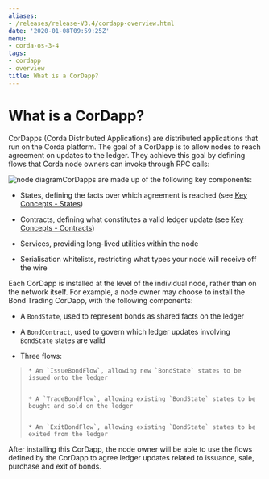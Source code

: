 ```yaml
---
aliases:
- /releases/release-V3.4/cordapp-overview.html
date: '2020-01-08T09:59:25Z'
menu:
- corda-os-3-4
tags:
- cordapp
- overview
title: What is a CorDapp?
---
```



# What is a CorDapp?

CorDapps (Corda Distributed Applications) are distributed applications that run on the Corda platform. The goal of a
            CorDapp is to allow nodes to reach agreement on updates to the ledger. They achieve this goal by defining flows that
            Corda node owners can invoke through RPC calls:

![node diagram](/en/images/node-diagram.png "node diagram")CorDapps are made up of the following key components:


* States, defining the facts over which agreement is reached (see [Key Concepts - States](key-concepts-states.md))


* Contracts, defining what constitutes a valid ledger update (see
                    [Key Concepts - Contracts](key-concepts-contracts.md))


* Services, providing long-lived utilities within the node


* Serialisation whitelists, restricting what types your node will receive off the wire


Each CorDapp is installed at the level of the individual node, rather than on the network itself. For example, a node
            owner may choose to install the Bond Trading CorDapp, with the following components:


* A `BondState`, used to represent bonds as shared facts on the ledger


* A `BondContract`, used to govern which ledger updates involving `BondState` states are valid


* Three flows:

> 
> 
>     * An `IssueBondFlow`, allowing new `BondState` states to be issued onto the ledger
> 
> 
>     * A `TradeBondFlow`, allowing existing `BondState` states to be bought and sold on the ledger
> 
> 
>     * An `ExitBondFlow`, allowing existing `BondState` states to be exited from the ledger
> 
> 

After installing this CorDapp, the node owner will be able to use the flows defined by the CorDapp to agree ledger
            updates related to issuance, sale, purchase and exit of bonds.


